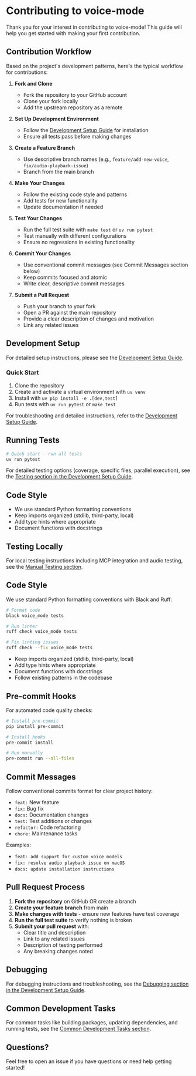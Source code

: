 # Contributing to voice-mode

Thank you for your interest in contributing to voice-mode! This guide will help you get started with making your first contribution.

## Contribution Workflow

Based on the project's development patterns, here's the typical workflow for contributions:

1. **Fork and Clone**

   - Fork the repository to your GitHub account
   - Clone your fork locally
   - Add the upstream repository as a remote

2. **Set Up Development Environment**

   - Follow the [Development Setup Guide](docs/tutorials/development-setup.md) for installation
   - Ensure all tests pass before making changes

3. **Create a Feature Branch**

   - Use descriptive branch names (e.g., `feature/add-new-voice`, `fix/audio-playback-issue`)
   - Branch from the main branch

4. **Make Your Changes**

   - Follow the existing code style and patterns
   - Add tests for new functionality
   - Update documentation if needed

5. **Test Your Changes**

   - Run the full test suite with `make test` or `uv run pytest`
   - Test manually with different configurations
   - Ensure no regressions in existing functionality

6. **Commit Your Changes**

   - Use conventional commit messages (see Commit Messages section below)
   - Keep commits focused and atomic
   - Write clear, descriptive commit messages

7. **Submit a Pull Request**

   - Push your branch to your fork
   - Open a PR against the main repository
   - Provide a clear description of changes and motivation
   - Link any related issues

## Development Setup

For detailed setup instructions, please see the [Development Setup Guide](docs/tutorials/development-setup.md).

### Quick Start

1. Clone the repository
2. Create and activate a virtual environment with `uv venv`
3. Install with `uv pip install -e .[dev,test]`
4. Run tests with `uv run pytest` or `make test`

For troubleshooting and detailed instructions, refer to the [Development Setup Guide](docs/tutorials/development-setup.md).

## Running Tests

```bash
# Quick start - run all tests
uv run pytest
```

For detailed testing options (coverage, specific files, parallel execution), see the [Testing section in the Development Setup Guide](docs/tutorials/development-setup.md#running-tests).

## Code Style

- We use standard Python formatting conventions
- Keep imports organized (stdlib, third-party, local)
- Add type hints where appropriate
- Document functions with docstrings

## Testing Locally

For local testing instructions including MCP integration and audio testing, see the [Manual Testing section](docs/tutorials/development-setup.md#manual-testing).

## Code Style

We use standard Python formatting conventions with Black and Ruff:

```bash
# Format code
black voice_mode tests

# Run linter
ruff check voice_mode tests

# Fix linting issues
ruff check --fix voice_mode tests
```

- Keep imports organized (stdlib, third-party, local)
- Add type hints where appropriate
- Document functions with docstrings
- Follow existing patterns in the codebase

## Pre-commit Hooks

For automated code quality checks:

```bash
# Install pre-commit
pip install pre-commit

# Install hooks
pre-commit install

# Run manually
pre-commit run --all-files
```

## Commit Messages

Follow conventional commits format for clear project history:

- `feat:` New feature
- `fix:` Bug fix
- `docs:` Documentation changes
- `test:` Test additions or changes
- `refactor:` Code refactoring
- `chore:` Maintenance tasks

Examples:

- `feat: add support for custom voice models`
- `fix: resolve audio playback issue on macOS`
- `docs: update installation instructions`

## Pull Request Process

1. **Fork the repository** on GitHub OR create a branch
2. **Create your feature branch** from main
3. **Make changes with tests** - ensure new features have test coverage
4. **Run the full test suite** to verify nothing is broken
5. **Submit your pull request** with:
   - Clear title and description
   - Link to any related issues
   - Description of testing performed
   - Any breaking changes noted

## Debugging

For debugging instructions and troubleshooting, see the [Debugging section in the Development Setup Guide](docs/tutorials/development-setup.md#debugging).

## Common Development Tasks

For common tasks like building packages, updating dependencies, and running tests, see the [Common Development Tasks section](docs/tutorials/development-setup.md#common-development-tasks).

## Questions?

Feel free to open an issue if you have questions or need help getting started!
